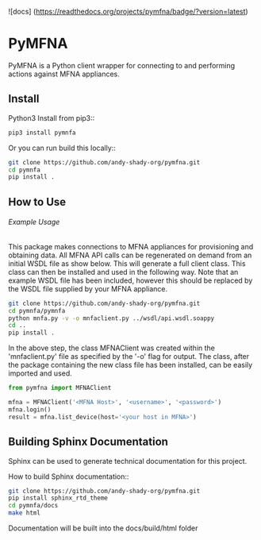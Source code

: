 ![docs] 
(https://readthedocs.org/projects/pymfna/badge/?version=latest)

PyMFNA
======

PyMFNA is a Python client wrapper for connecting to and performing actions against MFNA appliances.

Install
-------

Python3 Install from pip3::
```bash
pip3 install pymnfa
```

Or you can run build this locally::

```bash
git clone https://github.com/andy-shady-org/pymfna.git
cd pymnfa
pip install .
```

How to Use
----------

###### Example Usage

This package makes connections to MFNA appliances for provisioning and obtaining data. 
All MFNA API calls can be regenerated on demand from an initial WSDL file as show below.
This will generate a full client class. This class can then be installed and used in the following way.
Note that an example WSDL file has been included, however this should be replaced by the WSDL file supplied by your MFNA 
appliance.

```bash
git clone https://github.com/andy-shady-org/pymfna.git
cd pymnfa/pymnfa
python mnfa.py -v -o mnfaclient.py ../wsdl/api.wsdl.soappy
cd ..
pip install .
```

In the above step, the class MFNAClient was created within the 'mnfaclient.py' file as specified by the '-o' flag for output.
The class, after the package containing the new class file has been installed, can be easily imported and used.

```python
from pymfna import MFNAClient

mfna = MFNAClient('<MFNA Host>', '<username>', '<password>')
mfna.login()
result = mfna.list_device(host='<your host in MFNA>')            
```


Building Sphinx Documentation
-----------------------------
Sphinx can be used to generate technical documentation for this project.


How to build Sphinx documentation::

```bash
git clone https://github.com/andy-shady-org/pymfna.git
pip install sphinx_rtd_theme
cd pymnfa/docs
make html
```

Documentation will be built into the docs/build/html folder
